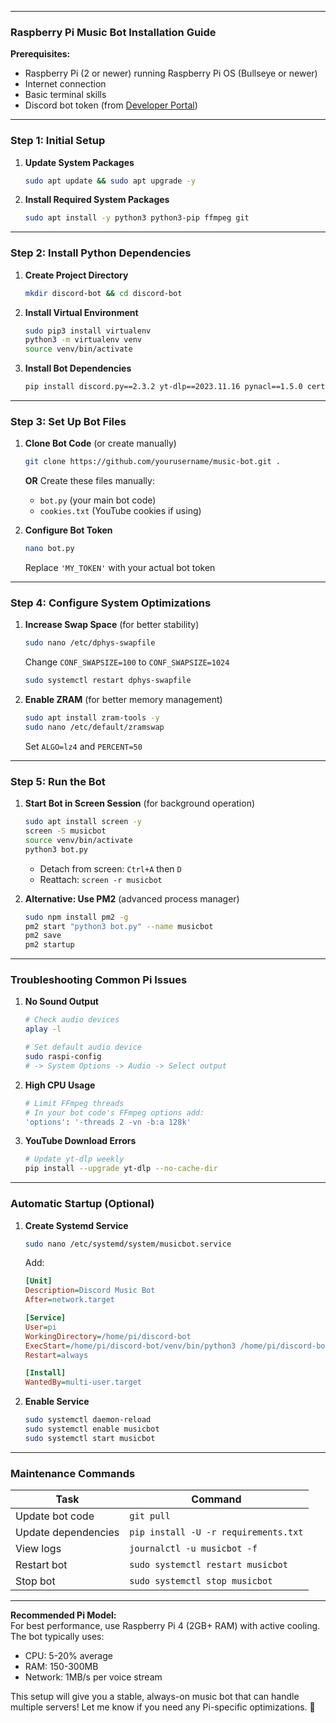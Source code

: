 

---

### **Raspberry Pi Music Bot Installation Guide**

**Prerequisites:**
- Raspberry Pi (2 or newer) running Raspberry Pi OS (Bullseye or newer)
- Internet connection
- Basic terminal skills
- Discord bot token (from [Developer Portal](https://discord.com/developers/applications))

---

### **Step 1: Initial Setup**
1. **Update System Packages**
   ```bash
   sudo apt update && sudo apt upgrade -y
   ```

2. **Install Required System Packages**
   ```bash
   sudo apt install -y python3 python3-pip ffmpeg git
   ```

---

### **Step 2: Install Python Dependencies**
1. **Create Project Directory**
   ```bash
   mkdir discord-bot && cd discord-bot
   ```

2. **Install Virtual Environment**
   ```bash
   sudo pip3 install virtualenv
   python3 -m virtualenv venv
   source venv/bin/activate
   ```

3. **Install Bot Dependencies**
   ```bash
   pip install discord.py==2.3.2 yt-dlp==2023.11.16 pynacl==1.5.0 certifi
   ```

---

### **Step 3: Set Up Bot Files**
1. **Clone Bot Code** (or create manually)
   ```bash
   git clone https://github.com/yourusername/music-bot.git .
   ```
   **OR** Create these files manually:
   - `bot.py` (your main bot code)
   - `cookies.txt` (YouTube cookies if using)

2. **Configure Bot Token**
   ```bash
   nano bot.py
   ```
   Replace `'MY_TOKEN'` with your actual bot token

---

### **Step 4: Configure System Optimizations**
1. **Increase Swap Space** (for better stability)
   ```bash
   sudo nano /etc/dphys-swapfile
   ```
   Change `CONF_SWAPSIZE=100` to `CONF_SWAPSIZE=1024`
   ```bash
   sudo systemctl restart dphys-swapfile
   ```

2. **Enable ZRAM** (for better memory management)
   ```bash
   sudo apt install zram-tools -y
   sudo nano /etc/default/zramswap
   ```
   Set `ALGO=lz4` and `PERCENT=50`

---

### **Step 5: Run the Bot**
1. **Start Bot in Screen Session** (for background operation)
   ```bash
   sudo apt install screen -y
   screen -S musicbot
   source venv/bin/activate
   python3 bot.py
   ```
   - Detach from screen: `Ctrl+A` then `D`
   - Reattach: `screen -r musicbot`

2. **Alternative: Use PM2** (advanced process manager)
   ```bash
   sudo npm install pm2 -g
   pm2 start "python3 bot.py" --name musicbot
   pm2 save
   pm2 startup
   ```

---

### **Troubleshooting Common Pi Issues**
1. **No Sound Output**
   ```bash
   # Check audio devices
   aplay -l
   
   # Set default audio device
   sudo raspi-config
   # -> System Options -> Audio -> Select output
   ```

2. **High CPU Usage**
   ```bash
   # Limit FFmpeg threads
   # In your bot code's FFmpeg options add:
   'options': '-threads 2 -vn -b:a 128k'
   ```

3. **YouTube Download Errors**
   ```bash
   # Update yt-dlp weekly
   pip install --upgrade yt-dlp --no-cache-dir
   ```

---

### **Automatic Startup (Optional)**
1. **Create Systemd Service**
   ```bash
   sudo nano /etc/systemd/system/musicbot.service
   ```
   Add:
   ```ini
   [Unit]
   Description=Discord Music Bot
   After=network.target

   [Service]
   User=pi
   WorkingDirectory=/home/pi/discord-bot
   ExecStart=/home/pi/discord-bot/venv/bin/python3 /home/pi/discord-bot/bot.py
   Restart=always

   [Install]
   WantedBy=multi-user.target
   ```

2. **Enable Service**
   ```bash
   sudo systemctl daemon-reload
   sudo systemctl enable musicbot
   sudo systemctl start musicbot
   ```

---

### **Maintenance Commands**
| Task                    | Command                          |
|-------------------------|----------------------------------|
| Update bot code         | `git pull`                       |
| Update dependencies     | `pip install -U -r requirements.txt` |
| View logs               | `journalctl -u musicbot -f`      |
| Restart bot             | `sudo systemctl restart musicbot`|
| Stop bot                | `sudo systemctl stop musicbot`   |

---

**Recommended Pi Model:**  
For best performance, use Raspberry Pi 4 (2GB+ RAM) with active cooling. The bot typically uses:
- CPU: 5-20% average
- RAM: 150-300MB
- Network: 1MB/s per voice stream

This setup will give you a stable, always-on music bot that can handle multiple servers! Let me know if you need any Pi-specific optimizations. 🍓
